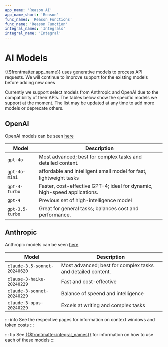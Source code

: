 ```yaml
---
app_name: 'Reason AI'
app_name_short: 'Reason'
func_names: 'Reason Functions'
func_name: 'Reason Function'
integral_names: 'Integrals'
integral_name: 'Integral'
---
```


# AI Models

{{$frontmatter.app_name}} uses generative models to process API requests. We will continue to improve support for the existing models before adding new ones

Currently we support select models from Anthropic and OpenAI due to the compatibility of their APIs.
The tables below show the specific models we support at the moment. The list may be updated at any time to add more models or deprecate others.

## OpenAI

OpenAI models can be seen [here](https://platform.openai.com/docs/models)

| Model           | Description                                                               |
| --------------- | ------------------------------------------------------------------------- |
| `gpt-4o`        | Most advanced; best for complex tasks and detailed content.               |
| `gpt-4o-mini`   | affordable and intelligent small model for fast, lightweight tasks        |
| `gpt-4-turbo`   | Faster, cost-effective GPT-4; ideal for dynamic, high-speed applications. |
| `gpt-4`         | Previous set of high-intelligence model                                   |
| `gpt-3.5-turbo` | Great for general tasks; balances cost and performance.                   |

## Anthropic

Anthropic models can be seen [here](https://docs.anthropic.com/en/docs/about-claude/models)

| Model                        | Description                                                 |
| ---------------------------- | ----------------------------------------------------------- |
| `claude-3.5-sonnet-20240620` | Most advanced; best for complex tasks and detailed content. |
| `clause-3-haiku-20240229`    | Fast and cost-effective                                     |
| `claude-3-sonnet-20240229`   | Balance of speend and intelligence                          |
| `claude-3-opus-20240229`     | Excels at writing and complex tasks                         |

::: info
See the respective pages for information on context windows and token costs
:::

::: tip
See [{{$frontmatter.integral_names}}](../integrals/create) for information on how to use each of these models
:::
